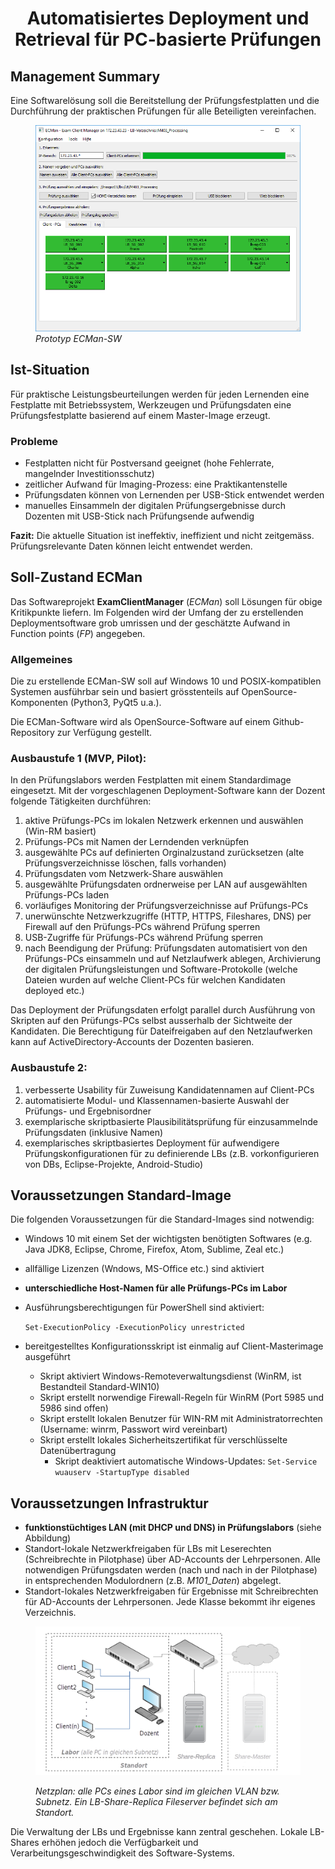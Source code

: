 <center>
<h1>Automatisiertes Deployment und Retrieval für PC-basierte Prüfungen</h1>
</center>

## Management Summary

Eine Softwarelösung soll die Bereitstellung der Prüfungsfestplatten und die Durchführung der praktischen Prüfungen für alle Beteiligten vereinfachen. 

<figure>
  <img src="screenshots_doku/clients_retrival_success.png" alt="Prototyp ECMan-SW" />
  <p style="font-style:italic;margin-top:0px;">Prototyp ECMan-SW</p>
</figure>

## Ist-Situation

Für praktische Leistungsbeurteilungen werden für jeden Lernenden eine Festplatte mit Betriebssystem, Werkzeugen und Prüfungsdaten eine Prüfungsfestplatte basierend auf einem Master-Image erzeugt.

### Probleme

* Festplatten nicht für Postversand geeignet (hohe Fehlerrate, mangelnder Investitionsschutz)
* zeitlicher Aufwand für Imaging-Prozess: eine Praktikantenstelle
* Prüfungsdaten können von Lernenden per USB-Stick entwendet werden
* manuelles Einsammeln der digitalen Prüfungsergebnisse durch Dozenten mit USB-Stick nach Prüfungsende aufwendig

**Fazit:** Die aktuelle Situation ist ineffektiv, ineffizient und nicht zeitgemäss. Prüfungsrelevante Daten können leicht entwendet werden.


## Soll-Zustand ECMan

Das Softwareprojekt **ExamClientManager** (*ECMan*) soll Lösungen für obige Kritikpunkte liefern. Im Folgenden wird der Umfang der zu erstellenden Deploymentsoftware grob umrissen und der geschätzte Aufwand in Function points (*FP*) angegeben.

### Allgemeines

Die zu erstellende ECMan-SW soll auf Windows 10 und POSIX-kompatiblen Systemen ausführbar sein und basiert grösstenteils auf OpenSource-Komponenten (Python3, PyQt5 u.a.).

Die ECMan-Software wird als OpenSource-Software auf einem Github-Repository zur Verfügung gestellt.

### Ausbaustufe 1 (MVP, Pilot):

In den Prüfungslabors werden Festplatten mit einem Standardimage eingesetzt. Mit der vorgeschlagenen Deployment-Software kann der Dozent folgende Tätigkeiten durchführen:

1. aktive Prüfungs-PCs im lokalen Netzwerk erkennen und auswählen (Win-RM basiert)
1. Prüfungs-PCs mit Namen der Lerndenden verknüpfen
1. ausgewählte PCs auf definierten Orginalzustand zurücksetzen (alte Prüfungsverzeichnisse löschen, falls vorhanden)  
2. Prüfungsdaten  vom Netzwerk-Share auswählen
3. ausgewählte Prüfungsdaten ordnerweise per LAN auf ausgewählten Prüfungs-PCs laden
4. vorläufiges Monitoring der Prüfungsverzeichnisse auf Prüfungs-PCs
1. unerwünschte Netzwerkzugriffe (HTTP, HTTPS, Fileshares, DNS) per Firewall auf den Prüfungs-PCs während Prüfung sperren
2. USB-Zugriffe für Prüfungs-PCs während Prüfung sperren
5. nach Beendigung der Prüfung: Prüfungsdaten automatisiert von den Prüfungs-PCs einsammeln und auf Netzlaufwerk ablegen, Archivierung der digitalen Prüfungsleistungen und Software-Protokolle (welche Dateien wurden auf welche Client-PCs für welchen Kandidaten deployed etc.)

Das Deployment der Prüfungsdaten erfolgt parallel durch Ausführung von Skripten auf den Prüfungs-PCs selbst ausserhalb der Sichtweite der Kandidaten. Die Berechtigung für Dateifreigaben auf den Netzlaufwerken kann auf ActiveDirectory-Accounts der Dozenten basieren.

### Ausbaustufe 2:

1. verbesserte Usability für Zuweisung Kandidatennamen auf Client-PCs
1. automatisierte Modul- und Klassennamen-basierte Auswahl der Prüfungs- und Ergebnisordner
1. exemplarische skriptbasierte Plausibilitätsprüfung für einzusammelnde Prüfungsdaten (inklusive Namen)
2. exemplarisches skriptbasiertes Deployment für aufwendigere Prüfungskonfigurationen für zu definierende LBs
  (z.B. vorkonfigurieren von DBs, Eclipse-Projekte, Android-Studio)


## Voraussetzungen Standard-Image

Die folgenden Voraussetzungen für die Standard-Images sind notwendig:

* Windows 10 mit einem Set der wichtigsten benötigten Softwares (e.g. Java JDK8, Eclipse, Chrome, Firefox, Atom, Sublime, Zeal etc.)
* allfällige Lizenzen (Wndows, MS-Office etc.) sind aktiviert
* **unterschiedliche Host-Namen für alle Prüfungs-PCs im Labor**
* Ausführungsberechtigungen für PowerShell sind aktiviert:

  `Set-ExecutionPolicy -ExecutionPolicy unrestricted`

* bereitgestelltes Konfigurationsskript ist einmalig auf Client-Masterimage ausgeführt
	* Skript aktiviert Windows-Remoteverwaltungsdienst (WinRM, ist Bestandteil Standard-WIN10)
	* Skript erstellt norwendige Firewall-Regeln für WinRM (Port 5985 und 5986 sind offen)
	* Skript erstellt lokalen Benutzer für WIN-RM mit Administratorrechten (Username: winrm, Passwort wird vereinbart)
  * Skript erstellt lokales Sicherheitszertifikat für verschlüsselte Datenübertragung
	* Skript deaktiviert automatische Windows-Updates:
    `Set-Service wuauserv -StartupType disabled`

<!--* Zusatz-Pakete für Powershell: nuget, install-module pshosts (siehe https://superuser.com/questions/725331/how-to-add-remove-lines-from-the-hosts-file)
-->

## Voraussetzungen Infrastruktur

* **funktionstüchtiges LAN (mit DHCP und DNS) in Prüfungslabors** (siehe Abbildung)
* Standort-lokale Netzwerkfreigaben für LBs mit Leserechten (Schreibrechte in Pilotphase) über AD-Accounts der Lehrpersonen. Alle notwendigen Prüfungsdaten werden (nach und nach in der Pilotphase) in entsprechenden Modulordnern (z.B. *M101_Daten*) abgelegt.
* Standort-lokales Netzwerkfreigaben für Ergebnisse mit Schreibrechten für AD-Accounts der Lehrpersonen. Jede Klasse bekommt ihr eigenes Verzeichnis.


<figure>
  <img src="images/netzplan.png" alt="Netzplan">
  <p style="font-style:italic;">Netzplan: alle PCs eines Labor sind im gleichen VLAN bzw. Subnetz. Ein LB-Share-Replica Fileserver befindet sich am Standort.</p>
</figure>

Die Verwaltung der LBs und Ergebnisse kann zentral geschehen. Lokale LB-Shares erhöhen jedoch die Verfügbarkeit und Verarbeitungsgeschwindigkeit des Software-Systems.
